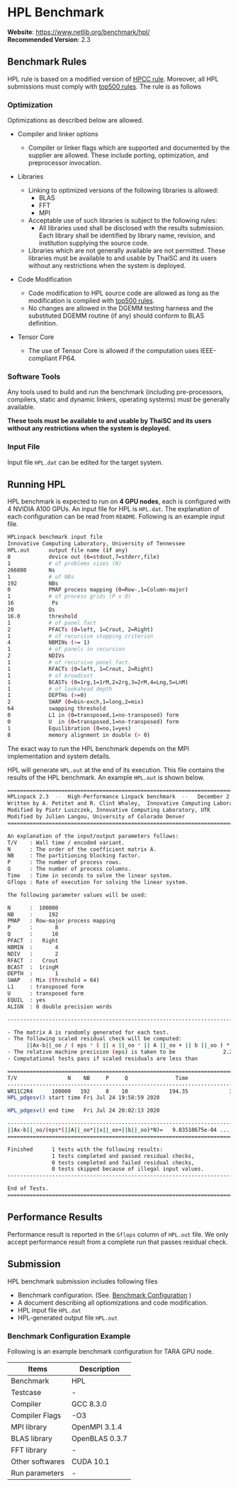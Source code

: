 # HPL Benchmark

**Website**: https://www.netlib.org/benchmark/hpl/  
**Recommended Version**: 2.3  

## Benchmark Rules

HPL rule is based on a modified version of [HPCC rule](https://icl.utk.edu/hpcc/overview/index.html). Moreover, all HPL submissions must comply with [top500 rules](https://www.top500.org/project/call-for-participation/). The rule is as follows

### Optimization

Optimizations as described below are allowed.

* Compiler and linker options
  * Compiler or linker flags which are supported and documented by the supplier are allowed. These include porting, optimization, and preprocessor invocation.

* Libraries
  * Linking to optimized versions of the following libraries is allowed:
    * BLAS
    * FFT
    * MPI
  * Acceptable use of such libraries is subject to the following rules:
    * All libraries used shall be disclosed with the results submission. Each library shall be identified by library name, revision, and institution supplying the source code.
  * Libraries which are not generally available are not permitted. These libraries must be available to and usable by ThaiSC and its users without any restrictions when the system is deployed.

* Code Modification
  * Code modification to HPL source code are allowed as long as the modification is complied with [top500 rules](https://www.top500.org/project/call-for-participation/).
  * No changes are allowed in the DGEMM testing harness and the substituted DGEMM routine (if any) should conform to BLAS definition.

* Tensor Core
  * The use of Tensor Core is allowed if the computation uses IEEE-compliant FP64.

### Software Tools

Any tools used to build and run the benchmark (including pre-processors, compilers, static and dynamic linkers, operating systems) must be generally available. 

**These tools must be available to and usable by ThaiSC and its users without any restrictions when the system is deployed.**

### Input File

Input file `HPL.dat` can be edited for the target system.

## Running HPL

HPL benchmark is expected to run on **4 GPU nodes**, each is configured with 4 NVIDIA A100 GPUs. An input file for HPL is `HPL.dat`. The explanation of each configuration can be read from `README`. Following is an example input file.

```bash
HPLinpack benchmark input file
Innovative Computing Laboratory, University of Tennessee
HPL.out      output file name (if any)
8            device out (6=stdout,7=stderr,file)
1            # of problems sizes (N)
266880       Ns
1            # of NBs
192          NBs
0            PMAP process mapping (0=Row-,1=Column-major)
1            # of process grids (P x Q)
16            Ps
20           Qs
16.0         threshold
1            # of panel fact
2            PFACTs (0=left, 1=Crout, 2=Right)
1            # of recursive stopping criterion
4            NBMINs (>= 1)
1            # of panels in recursion
2            NDIVs
1            # of recursive panel fact.
1            RFACTs (0=left, 1=Crout, 2=Right)
1            # of broadcast
1            BCASTs (0=1rg,1=1rM,2=2rg,3=2rM,4=Lng,5=LnM)
1            # of lookahead depth
1            DEPTHs (>=0)
2            SWAP (0=bin-exch,1=long,2=mix)
64           swapping threshold
0            L1 in (0=transposed,1=no-transposed) form
0            U  in (0=transposed,1=no-transposed) form
1            Equilibration (0=no,1=yes)
8            memory alignment in double (> 0)
``` 

The exact way to run the HPL benchmark depends on the MPI implementation and system details. 

HPL will generate `HPL.out` at the end of its execution. This file contains the results of the HPL benchmark. An example `HPL.out` is shown below.

``` bash
================================================================================
HPLinpack 2.3  --  High-Performance Linpack benchmark  --   December 2, 2018
Written by A. Petitet and R. Clint Whaley,  Innovative Computing Laboratory, UTK
Modified by Piotr Luszczek, Innovative Computing Laboratory, UTK
Modified by Julien Langou, University of Colorado Denver
================================================================================

An explanation of the input/output parameters follows:
T/V    : Wall time / encoded variant.
N      : The order of the coefficient matrix A.
NB     : The partitioning blocking factor.
P      : The number of process rows.
Q      : The number of process columns.
Time   : Time in seconds to solve the linear system.
Gflops : Rate of execution for solving the linear system.

The following parameter values will be used:

N      :  100000 
NB     :     192 
PMAP   : Row-major process mapping
P      :       8 
Q      :      10 
PFACT  :   Right 
NBMIN  :       4 
NDIV   :       2 
RFACT  :   Crout 
BCAST  :  1ringM 
DEPTH  :       1 
SWAP   : Mix (threshold = 64)
L1     : transposed form
U      : transposed form
EQUIL  : yes
ALIGN  : 8 double precision words

--------------------------------------------------------------------------------

- The matrix A is randomly generated for each test.
- The following scaled residual check will be computed:
      ||Ax-b||_oo / ( eps * ( || x ||_oo * || A ||_oo + || b ||_oo ) * N )
- The relative machine precision (eps) is taken to be               2.220446e-16
- Computational tests pass if scaled residuals are less than                16.0

================================================================================
T/V                N    NB     P     Q               Time                 Gflops
--------------------------------------------------------------------------------
WR11C2R4      100000   192     8    10             194.35             3.4303e+03
HPL_pdgesv() start time Fri Jul 24 19:58:59 2020

HPL_pdgesv() end time   Fri Jul 24 20:02:13 2020

--------------------------------------------------------------------------------
||Ax-b||_oo/(eps*(||A||_oo*||x||_oo+||b||_oo)*N)=   9.03510675e-04 ...... PASSED
================================================================================

Finished      1 tests with the following results:
              1 tests completed and passed residual checks,
              0 tests completed and failed residual checks,
              0 tests skipped because of illegal input values.
--------------------------------------------------------------------------------

End of Tests.
================================================================================
```

## Performance Results

Performance result is reported in the `Gflops` column of `HPL.out` file. We only accept performance result from a complete run that passes residual check.

## Submission

HPL benchmark submission includes following files

* Benchmark configuration. (See. [Benchmark Configuration](#Benchmark-Configuration-Example) )
* A document describing all optiomizations and code modification.
* HPL input file `HPL.dat`
* HPL-generated output file `HPL.out`

### Benchmark Configuration Example

Following is an example benchmark configuration for TARA GPU node. 

| Items                                                    | Description                     |
|----------------------------------------------------------|---------------------------------|
| Benchmark                                                | HPL                             |
| Testcase                                                 | -                               |
| Compiler                                                 | GCC 8.3.0                       |
| Compiler Flags                                           | -O3                             |
| MPI library                                              | OpenMPI 3.1.4                   |
| BLAS library                                             | OpenBLAS 0.3.7                  |
| FFT library                                              | -                               |
| Other softwares                                          | CUDA 10.1                       |
| Run parameters                                           | -                               |

